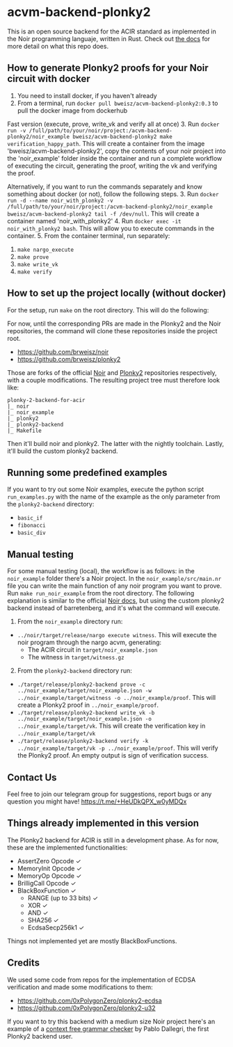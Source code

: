 # acvm-backend-plonky2
This is an open source backend for the ACIR standard as implemented in the Noir programming languaje, written in Rust. Check out [the docs](https://eryxcoop.github.io/acvm-backend-plonky2/foreword.html) for more detail on what this repo does.

## How to generate Plonky2 proofs for your Noir circuit with docker
1. You need to install docker, if you haven't already
2. From a terminal, run ```docker pull bweisz/acvm-backend-plonky2:0.3``` to pull the docker image from dockerhub

Fast version (execute, prove, write_vk and verify all at once)
3. Run ```docker run -v /full/path/to/your/noir/project:/acvm-backend-plonky2/noir_example bweisz/acvm-backend-plonky2 make verification_happy_path```. This will create a container from the image 'bweisz/acvm-backend-plonky2', copy the contents of your noir project into the 'noir_example' folder inside the container and run a complete workflow of executing the circuit, generating the proof, writing the vk and verifying the proof. 


Alternatively, if you want to run the commands separately and know something about docker (or not), follow the following steps. 
3. Run ```docker run -d --name noir_with_plonky2 -v /full/path/to/your/noir/project:/acvm-backend-plonky2/noir_example bweisz/acvm-backend-plonky2 tail -f /dev/null```. This will create a container named 'noir_with_plonky2'
4. Run ```docker exec -it noir_with_plonky2 bash```. This will allow you to execute commands in the container. 
5. From the container terminal, run separately:
   1. ```make nargo_execute```
   2. ```make prove```
   3. ```make write_vk```
   4. ```make verify ```


## How to set up the project locally (without docker)

For the setup, run ```make``` on the root directory. This will do the following:

For now, until the corresponding PRs are made in the Plonky2 and the Noir repositories, the command will clone these repositories inside the project root.
* https://github.com/brweisz/noir 
* https://github.com/brweisz/plonky2

Those are forks of the official [Noir](https://github.com/noir-lang/noir) and [Plonky2](https://github.com/0xPolygonZero/plonky2) repositories respectively, with a couple modifications.
The resulting project tree must therefore look like:

```
plonky-2-backend-for-acir
|_ noir
|_ noir_example
|_ plonky2
|_ plonky2-backend
|_ Makefile
```

Then it'll build noir and plonky2. The latter with the nightly toolchain. Lastly, it'll build the custom plonky2 backend. 

## Running some predefined examples
If you want to try out some Noir examples, execute the python script ```run_examples.py``` with the name of the example as the only parameter from the ```plonky2-backend``` directory:
* ```basic_if```
* ```fibonacci```
* ```basic_div```


## Manual testing

For some manual testing (local), the workflow is as follows: in the ```noir_example``` folder there's a Noir project. In the ```noir_example/src/main.nr``` file you can write the main function of any noir program you want to prove.  
Run ```make run_noir_example``` from the root directory. The following explanation is similar to the official [Noir docs](https://noir-lang.org/docs/dev/getting_started/hello_noir/#execute-our-noir-program), but using the custom plonky2 backend instead of barretenberg, and it's what the command will execute.

1) From the ```noir_example``` directory run:
* ```../noir/target/release/nargo execute witness```. This will execute the noir program through the nargo acvm, generating:
   * The ACIR circuit in ```target/noir_example.json```
   * The witness in ```target/witness.gz```
2) From the ```plonky2-backend``` directory run: 
* ```./target/release/plonky2-backend prove -c ../noir_example/target/noir_example.json -w  ../noir_example/target/witness -o ../noir_example/proof```. This will create a Plonky2 proof in ```../noir_example/proof```.
* ```./target/release/plonky2-backend write_vk -b ../noir_example/target/noir_example.json -o ../noir_example/target/vk```. This will create the verification key in ```../noir_example/target/vk```
* ```./target/release/plonky2-backend verify -k ../noir_example/target/vk -p ../noir_example/proof```. This will verify the Plonky2 proof. An empty output is sign of verification success.

## Contact Us
Feel free to join our telegram group for suggestions, report bugs or any question you might have!
https://t.me/+HeUDkQPX_w0yMDQx

## Things already implemented in this version
The Plonky2 backend for ACIR is still in a development phase. As for now, these are the implemented functionalities:
* AssertZero Opcode ✓
* MemoryInit Opcode ✓
* MemoryOp Opcode ✓
* BrilligCall Opcode ✓
* BlackBoxFunction ✓
  * RANGE (up to 33 bits) ✓
  * XOR ✓
  * AND ✓
  * SHA256 ✓
  * EcdsaSecp256k1 ✓

Things not implemented yet are mostly BlackBoxFunctions.

## Credits
We used some code from repos for the implementation of ECDSA verification and made some modifications to them:
* https://github.com/0xPolygonZero/plonky2-ecdsa
* https://github.com/0xPolygonZero/plonky2-u32

If you want to try this backend with a medium size Noir project here's an example of a [context free grammar checker](https://codeberg.org/pdallegri/zk-grammar) by Pablo Dallegri, the first Plonky2 backend user. 
